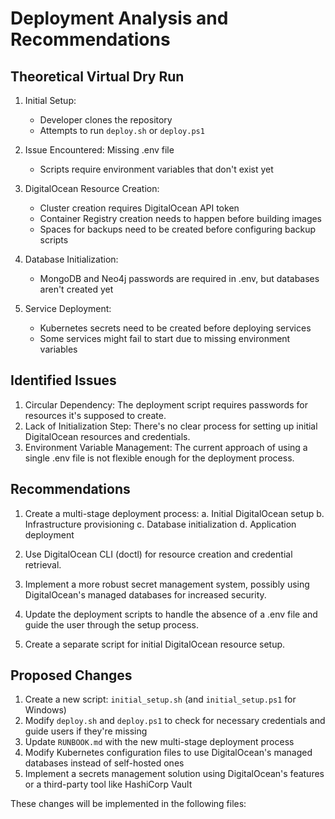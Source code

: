 # Deployment Analysis and Recommendations

## Theoretical Virtual Dry Run

1. Initial Setup:
   - Developer clones the repository
   - Attempts to run `deploy.sh` or `deploy.ps1`

2. Issue Encountered: Missing .env file
   - Scripts require environment variables that don't exist yet

3. DigitalOcean Resource Creation:
   - Cluster creation requires DigitalOcean API token
   - Container Registry creation needs to happen before building images
   - Spaces for backups need to be created before configuring backup scripts

4. Database Initialization:
   - MongoDB and Neo4j passwords are required in .env, but databases aren't created yet

5. Service Deployment:
   - Kubernetes secrets need to be created before deploying services
   - Some services might fail to start due to missing environment variables

## Identified Issues

1. Circular Dependency: The deployment script requires passwords for resources it's supposed to create.
2. Lack of Initialization Step: There's no clear process for setting up initial DigitalOcean resources and credentials.
3. Environment Variable Management: The current approach of using a single .env file is not flexible enough for the deployment process.

## Recommendations

1. Create a multi-stage deployment process:
   a. Initial DigitalOcean setup
   b. Infrastructure provisioning
   c. Database initialization
   d. Application deployment

2. Use DigitalOcean CLI (doctl) for resource creation and credential retrieval.

3. Implement a more robust secret management system, possibly using DigitalOcean's managed databases for increased security.

4. Update the deployment scripts to handle the absence of a .env file and guide the user through the setup process.

5. Create a separate script for initial DigitalOcean resource setup.

## Proposed Changes

1. Create a new script: `initial_setup.sh` (and `initial_setup.ps1` for Windows)
2. Modify `deploy.sh` and `deploy.ps1` to check for necessary credentials and guide users if they're missing
3. Update `RUNBOOK.md` with the new multi-stage deployment process
4. Modify Kubernetes configuration files to use DigitalOcean's managed databases instead of self-hosted ones
5. Implement a secrets management solution using DigitalOcean's features or a third-party tool like HashiCorp Vault

These changes will be implemented in the following files: